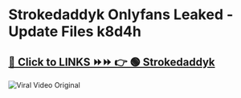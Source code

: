 
 # Strokedaddyk Onlyfans Leaked - Update Files k8d4h

## <h2><a href="https://clipsfans.com/Strokedaddyk&ref=git">🔗 Click to LINKS ⏩⏩ 👉 🟢 Strokedaddyk </a></h2>

<a href="https://clipsfans.com/Strokedaddyk&ref=git" rel="nofollow" data-target="animated-image.originalLink"><img src="https://i.ibb.co.com/xMMVF88/686577567.gif" alt="Viral Video Original" style="max-width: 100%; display: inline-block;" data-target="animated-image.originalImage"></a>


